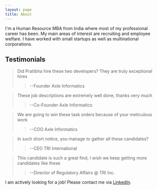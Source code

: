 ```yaml
---
layout: page
title: About
---
```

I'm a Human Resource MBA from India where most of my professional career has been. My main areas of interest are recruiting and employee welfare. I have worked with small startups as well as multinational corporations.

## Testimonials

> Did Pratibha hire these two developers? They are truly exceptional hires
>> --Founder Axle Informatics

> These job descriptions are extremely well done, thanks very much
>> --Co-Founder Axle Informatics

> We are going to win these task orders because of your meticulous work
>> --COO Axle Informatics

> In such short notice, you manage to gather all these candidates?
>> --CEO TRI International

> This candidate is such a great find, I wish we keep getting more candidates like these
>> --Director of Regulatory Affairs @ TRI Inc.

<p class="available">
  I am actively looking for a job! Please contact me via <a href="https://www.linkedin.com/in/pratibhadutta">LinkedIn</a>.
</p>
